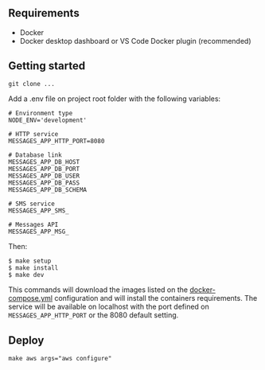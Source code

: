 # 

## Requirements

* Docker
* Docker desktop dashboard or VS Code Docker plugin (recommended)

## Getting started

`git clone ...`

Add a .env file on project root folder with the following variables:

```shell
# Environment type
NODE_ENV='development'

# HTTP service
MESSAGES_APP_HTTP_PORT=8080

# Database link
MESSAGES_APP_DB_HOST
MESSAGES_APP_DB_PORT
MESSAGES_APP_DB_USER
MESSAGES_APP_DB_PASS
MESSAGES_APP_DB_SCHEMA

# SMS service
MESSAGES_APP_SMS_

# Messages API
MESSAGES_APP_MSG_
```

Then:

```shell
$ make setup
$ make install
$ make dev
```

This commands will download the images listed on the [docker-compose.yml](./docker-compose.yml) configuration and will install the containers requirements. The service will be available on localhost with the port defined on `MESSAGES_APP_HTTP_PORT` or the 8080 default setting.

## Deploy

`make aws args="aws configure"`